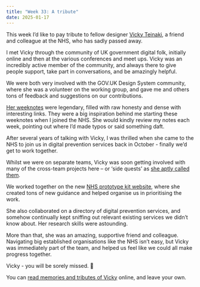 ```yaml
---
title: "Week 33: A tribute"
date: 2025-01-17
---
```


This week I’d like to pay tribute to fellow designer [Vicky Teinaki](http://vickyteinaki.com), a friend and colleague at the NHS, who has sadly passed away.

I met Vicky through the community of UK government digital folk, initially online and then at the various conferences and meet ups. Vicky was an incredibly active member of the community, and always there to give people support, take part in conversations, and be amazingly helpful.

We were both very involved with the GOV.UK Design System community, where she was a volunteer on the working group, and gave me and others tons of feedback and suggestions on our contributions.

[Her weeknotes](https://medium.vickyteinaki.com/list/weeknotes-b51e1736a091) were legendary, filled with raw honesty and dense with interesting links. They were a big inspiration behind me starting these weeknotes when I joined the NHS. She would kindly review my notes each week, pointing out where I’d made typos or said something daft.

After several years of talking with Vicky, I was thrilled when she came to the NHS to join us in digital prevention services back in October - finally we’d get to work together.

Whilst we were on separate teams, Vicky was soon getting involved with many of the cross-team projects here – or ‘side quests’ as [she aptly called them](https://medium.vickyteinaki.com/values-a-weeknote-starting-4-november-2024-f2d5b894b44e#77da).

We worked together on the new [NHS prototype kit website](https://prototype-kit.service-manual.nhs.uk), where she created tons of new guidance and helped organise us in prioritising the work.

She also collaborated on a directory of digital prevention services, and somehow continually kept sniffing out relevant existing services we didn’t know about. Her research skills were astounding.

More than that, she was an amazing, supportive friend and colleague. Navigating big established organisations like the NHS isn’t easy, but Vicky was immediately part of the team, and helped us feel like we could all make progress together.

Vicky - you will be sorely missed. 💙

You can [read memories and tributes of Vicky](https://vickyteinaki.muchloved.com/) online, and leave your own.
